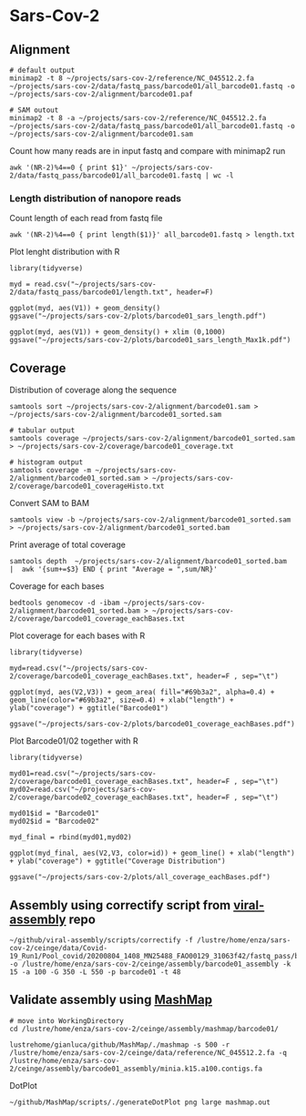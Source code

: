 # Sars-Cov-2

## Alignment
```
# default output
minimap2 -t 8 ~/projects/sars-cov-2/reference/NC_045512.2.fa ~/projects/sars-cov-2/data/fastq_pass/barcode01/all_barcode01.fastq -o ~/projects/sars-cov-2/alignment/barcode01.paf

# SAM outout
minimap2 -t 8 -a ~/projects/sars-cov-2/reference/NC_045512.2.fa ~/projects/sars-cov-2/data/fastq_pass/barcode01/all_barcode01.fastq -o ~/projects/sars-cov-2/alignment/barcode01.sam
```
Count how many reads are in input fastq and compare with minimap2 run
```
awk '(NR-2)%4==0 { print $1}' ~/projects/sars-cov-2/data/fastq_pass/barcode01/all_barcode01.fastq | wc -l
```

### Length distribution of nanopore reads

Count length of each read from fastq file

```
awk '(NR-2)%4==0 { print length($1)}' all_barcode01.fastq > length.txt
```

Plot lenght distribution with R

```
library(tidyverse)

myd = read.csv("~/projects/sars-cov-2/data/fastq_pass/barcode01/length.txt", header=F)

ggplot(myd, aes(V1)) + geom_density()
ggsave("~/projects/sars-cov-2/plots/barcode01_sars_length.pdf")

ggplot(myd, aes(V1)) + geom_density() + xlim (0,1000)
ggsave("~/projects/sars-cov-2/plots/barcode01_sars_length_Max1k.pdf")

```

## Coverage

Distribution of coverage along the sequence

```
samtools sort ~/projects/sars-cov-2/alignment/barcode01.sam > ~/projects/sars-cov-2/alignment/barcode01_sorted.sam

# tabular output
samtools coverage ~/projects/sars-cov-2/alignment/barcode01_sorted.sam > ~/projects/sars-cov-2/coverage/barcode01_coverage.txt

# histogram output
samtools coverage -m ~/projects/sars-cov-2/alignment/barcode01_sorted.sam > ~/projects/sars-cov-2/coverage/barcode01_coverageHisto.txt
```
Convert SAM to BAM
```
samtools view -b ~/projects/sars-cov-2/alignment/barcode01_sorted.sam > ~/projects/sars-cov-2/alignment/barcode01_sorted.bam
```
Print average of total coverage
```
samtools depth  ~/projects/sars-cov-2/alignment/barcode01_sorted.bam  |  awk '{sum+=$3} END { print "Average = ",sum/NR}'
```
Coverage for each bases
```
bedtools genomecov -d -ibam ~/projects/sars-cov-2/alignment/barcode01_sorted.bam > ~/projects/sars-cov-2/coverage/barcode01_coverage_eachBases.txt
```
Plot coverage for each bases with R
```
library(tidyverse)

myd=read.csv("~/projects/sars-cov-2/coverage/barcode01_coverage_eachBases.txt", header=F , sep="\t")

ggplot(myd, aes(V2,V3)) + geom_area( fill="#69b3a2", alpha=0.4) + geom_line(color="#69b3a2", size=0.4) + xlab("length") + ylab("coverage") + ggtitle("Barcode01")

ggsave("~/projects/sars-cov-2/plots/barcode01_coverage_eachBases.pdf")
```
Plot Barcode01/02 together with R
```
library(tidyverse)

myd01=read.csv("~/projects/sars-cov-2/coverage/barcode01_coverage_eachBases.txt", header=F , sep="\t")
myd02=read.csv("~/projects/sars-cov-2/coverage/barcode02_coverage_eachBases.txt", header=F , sep="\t")

myd01$id = "Barcode01"
myd02$id = "Barcode02"

myd_final = rbind(myd01,myd02)

ggplot(myd_final, aes(V2,V3, color=id)) + geom_line() + xlab("length") + ylab("coverage") + ggtitle("Coverage Distribution")

ggsave("~/projects/sars-cov-2/plots/all_coverage_eachBases.pdf")
```

## Assembly using correctify script from [viral-assembly](https://github.com/ekg/viral-assembly) repo

```
~/github/viral-assembly/scripts/correctify -f /lustre/home/enza/sars-cov-2/ceinge/data/Covid-19_Run1/Pool_covid/20200804_1408_MN25488_FAO00129_31063f42/fastq_pass/barcode01/all_barcode01.fastq -o /lustre/home/enza/sars-cov-2/ceinge/assembly/barcode01_assembly -k 15 -a 100 -G 350 -L 550 -p barcode01 -t 48
```
## Validate assembly using [MashMap](https://github.com/marbl/MashMap)
```
# move into WorkingDirectory
cd /lustre/home/enza/sars-cov-2/ceinge/assembly/mashmap/barcode01/

lustrehome/gianluca/github/MashMap/./mashmap -s 500 -r /lustre/home/enza/sars-cov-2/ceinge/data/reference/NC_045512.2.fa -q /lustre/home/enza/sars-cov-2/ceinge/assembly/barcode01_assembly/minia.k15.a100.contigs.fa
```
DotPlot
```
~/github/MashMap/scripts/./generateDotPlot png large mashmap.out
```
